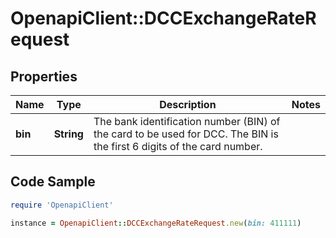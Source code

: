 # OpenapiClient::DCCExchangeRateRequest

## Properties

Name | Type | Description | Notes
------------ | ------------- | ------------- | -------------
**bin** | **String** | The bank identification number (BIN) of the card to be used for DCC. The BIN is the first 6 digits of the card number. | 

## Code Sample

```ruby
require 'OpenapiClient'

instance = OpenapiClient::DCCExchangeRateRequest.new(bin: 411111)
```


